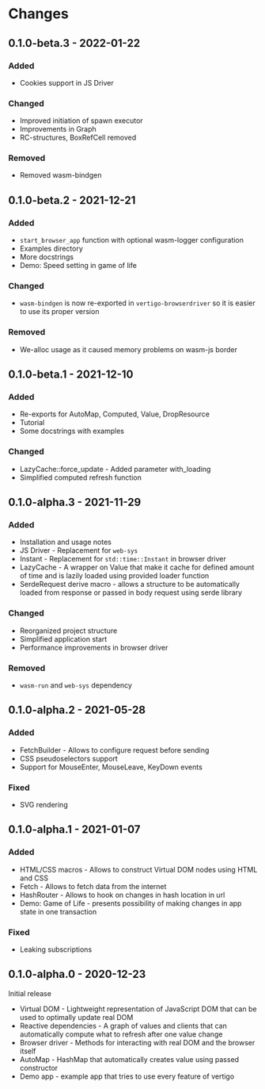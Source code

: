 <!-- markdownlint-configure-file { "no-duplicate-heading": { "siblings_only": true } } -->
# Changes

## 0.1.0-beta.3 - 2022-01-22

### Added

* Cookies support in JS Driver

### Changed

* Improved initiation of spawn executor
* Improvements in Graph
* RC-structures, BoxRefCell removed

### Removed

* Removed wasm-bindgen

## 0.1.0-beta.2 - 2021-12-21

### Added

* `start_browser_app` function with optional wasm-logger configuration
* Examples directory
* More docstrings
* Demo: Speed setting in game of life

### Changed

* `wasm-bindgen` is now re-exported in `vertigo-browserdriver` so it is easier to use its proper version

### Removed

* We-alloc usage as it caused memory problems on wasm-js border

## 0.1.0-beta.1 - 2021-12-10

### Added

* Re-exports for AutoMap, Computed, Value, DropResource
* Tutorial
* Some docstrings with examples

### Changed

* LazyCache::force_update - Added parameter with_loading
* Simplified computed refresh function

## 0.1.0-alpha.3 - 2021-11-29

### Added

* Installation and usage notes
* JS Driver - Replacement for `web-sys`
* Instant - Replacement for `std::time::Instant` in browser driver
* LazyCache - A wrapper on Value that make it cache for defined amount of time and is lazily loaded using provided loader function
* SerdeRequest derive macro - allows a structure to be automatically loaded from response or passed in body request using serde library

### Changed

* Reorganized project structure
* Simplified application start
* Performance improvements in browser driver

### Removed

* `wasm-run` and `web-sys` dependency

## 0.1.0-alpha.2 - 2021-05-28

### Added

* FetchBuilder - Allows to configure request before sending
* CSS pseudoselectors support
* Support for MouseEnter, MouseLeave, KeyDown events

### Fixed

* SVG rendering

## 0.1.0-alpha.1 - 2021-01-07

### Added

* HTML/CSS macros - Allows to construct Virtual DOM nodes using HTML and CSS
* Fetch - Allows to fetch data from the internet
* HashRouter - Allows to hook on changes in hash location in url
* Demo: Game of Life - presents possibility of making changes in app state in one transaction

### Fixed

* Leaking subscriptions

## 0.1.0-alpha.0 - 2020-12-23

Initial release

* Virtual DOM - Lightweight representation of JavaScript DOM that can be used to optimally update real DOM
* Reactive dependencies - A graph of values and clients that can automatically compute what to refresh after one value change
* Browser driver - Methods for interacting with real DOM and the browser itself
* AutoMap - HashMap that automatically creates value using passed constructor
* Demo app - example app that tries to use every feature of vertigo
